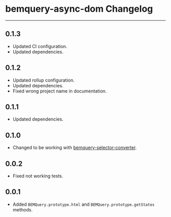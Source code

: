 # bemquery-async-dom Changelog

---

## 0.1.3

* Updated CI configuration.
* Updated dependencies.

## 0.1.2

* Updated rollup configuration.
* Updated dependencies.
* Fixed wrong project name in documentation.

## 0.1.1

* Updated dependencies.

## 0.1.0

* Changed to be working with [bemquery-selector-converter](https://github.com/BEMQuery/bemquery-selector-converter).

## 0.0.2

* Fixed not working tests.

## 0.0.1

* Added `BEMQuery.prototype.html` and `BEMQuery.prototype.getStates` methods.
